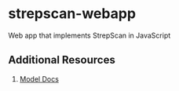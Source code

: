 # strepscan-webapp

Web app that implements StrepScan in JavaScript

## Additional Resources

1. [Model Docs](/docs/model_info.md)
